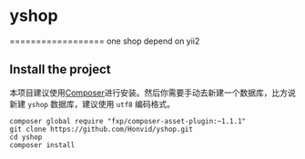 # yshop
==================
one shop depend on yii2

## Install the project
本项目建议使用[Composer](http://www.yiiframework.com/doc-2.0/guide-start-installation.html#installing-via-composer)进行安装。然后你需要手动去新建一个数据库，比方说新建 `yshop` 数据库，建议使用 `utf8` 编码格式。

```
composer global require "fxp/composer-asset-plugin:~1.1.1"
git clone https://github.com/Honvid/yshop.git
cd yshop
composer install
```
